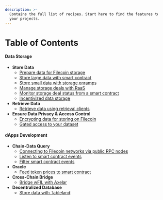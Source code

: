 ```yaml
---
description: >-
  Contains the full list of recipes. Start here to find the features to build
  your projects.
---
```


# Table of Contents

#### Data Storage

* **Store Data**
  * [Prepare data for Filecoin storage](data-storage/store-data.md#prepare-data-for-filecoin-storage)
  * [Store large data with smart contract](data-storage/store-data.md#store-large-data-with-the-smart-contract)
  * [Store small data with storage onramps](data-storage/store-data.md#store-small-data-with-storage-onramps)&#x20;
  * [Manage storage deals with RaaS](data-storage/store-data.md#manage-storage-deals-with-raas)
  * [Monitor storage deal status from a smart contract](data-storage/store-data.md#monitor-storage-deal-status-from-a-smart-contract)
  * [Incentivized data storage](data-storage/store-data.md#incentivized-data-storage)
* **Retrieve Data**
  * [Retrieve data using retrieval clients](data-storage/retrieve-data.md#retrieve-data-using-retrieval-clients)
* **Ensure Data Privacy & Access Control**
  * [Encrypting data for storing on Filecoin](data-storage/privacy-and-access-control.md#encrypting-data-for-storing-on-filecoin-ipfs)
  * [Gated access to your dataset](data-storage/privacy-and-access-control.md#gated-access-to-your-dataset)

#### dApps Development

* **Chain-Data Query**
  * [Connecting to Filecoin networks via public RPC nodes](dapps/chain-data-query.md#connecting-to-filecoin-networks-via-public-rpc-nodes)
  * [Listen to smart contract events](dapps/chain-data-query.md#listen-to-smart-contract-events)
  * [Filter smart contract events](dapps/chain-data-query.md#filter-smart-contract-events)
* **Oracle**
  * [Feed token prices to smart contract](dapps/oracles.md#feed-token-prices-to-smart-contract)
* **Cross-Chain Bridge**
  * [Bridge wFIL with Axelar](dapps/cross-chain-bridges.md#bridge-wfil-with-axelar)
* **Decentralized Database**
  * [Store data with Tableland](dapps/decentralized-database.md#store-data-with-tableland)
